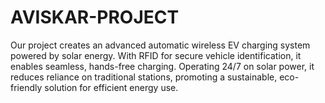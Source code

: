 # AVISKAR-PROJECT
Our project creates an advanced automatic wireless EV charging system powered by solar energy. With RFID for secure vehicle identification, it enables seamless, hands-free charging. Operating 24/7 on solar power, it reduces reliance on traditional stations, promoting a sustainable, eco-friendly solution for efficient energy use.
